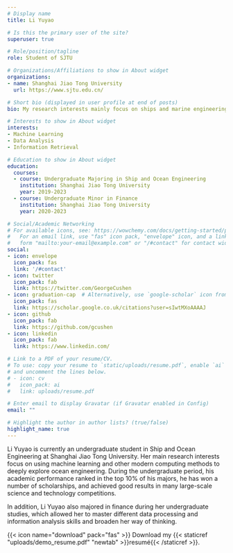 ```yaml
---
# Display name
title: Li Yuyao

# Is this the primary user of the site?
superuser: true

# Role/position/tagline
role: Student of SJTU

# Organizations/Affiliations to show in About widget
organizations:
- name: Shanghai Jiao Tong University
  url: https://www.sjtu.edu.cn/

# Short bio (displayed in user profile at end of posts)
bio: My research interests mainly focus on ships and marine engineering.

# Interests to show in About widget
interests:
- Machine Learning
- Data Analysis
- Information Retrieval

# Education to show in About widget
education:
  courses:
  - course: Undergraduate Majoring in Ship and Ocean Engineering
    institution: Shanghai Jiao Tong University
    year: 2019-2023
  - course: Undergraduate Minor in Finance
    institution: Shanghai Jiao Tong University
    year: 2020-2023

# Social/Academic Networking
# For available icons, see: https://wowchemy.com/docs/getting-started/page-builder/#icons
#   For an email link, use "fas" icon pack, "envelope" icon, and a link in the
#   form "mailto:your-email@example.com" or "/#contact" for contact widget.
social:
- icon: envelope
  icon_pack: fas
  link: '/#contact'
- icon: twitter
  icon_pack: fab
  link: https://twitter.com/GeorgeCushen
- icon: graduation-cap  # Alternatively, use `google-scholar` icon from `ai` icon pack
  icon_pack: fas
  link: https://scholar.google.co.uk/citations?user=sIwtMXoAAAAJ
- icon: github
  icon_pack: fab
  link: https://github.com/gcushen
- icon: linkedin
  icon_pack: fab
  link: https://www.linkedin.com/

# Link to a PDF of your resume/CV.
# To use: copy your resume to `static/uploads/resume.pdf`, enable `ai` icons in `params.toml`, 
# and uncomment the lines below.
# - icon: cv
#   icon_pack: ai
#   link: uploads/resume.pdf

# Enter email to display Gravatar (if Gravatar enabled in Config)
email: ""

# Highlight the author in author lists? (true/false)
highlight_name: true
---
```


Li Yuyao is currently an undergraduate student in Ship and Ocean Engineering at Shanghai Jiao Tong University. Her main research interests focus on using machine learning and other modern computing methods to deeply explore ocean engineering. During the undergraduate period, his academic performance ranked in the top 10% of his majors, he has won a number of scholarships, and achieved good results in many large-scale science and technology competitions.

In addition, Li Yuyao also majored in finance during her undergraduate studies, which allowed her to master different data processing and information analysis skills and broaden her way of thinking.

{{< icon name="download" pack="fas" >}} Download my {{< staticref "uploads/demo_resume.pdf" "newtab" >}}resumé{{< /staticref >}}.
